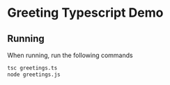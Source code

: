 # Greeting Typescript Demo
## Running
When running, run the following commands
```sh
tsc greetings.ts
node greetings.js
```
